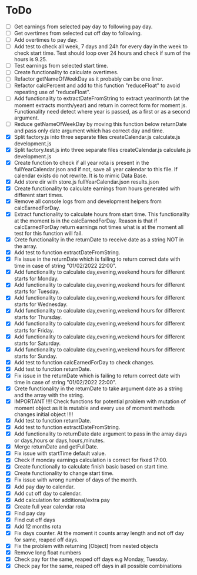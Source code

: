 # ToDo

- [ ] Get earnings from selected pay day to following pay day.
- [ ] Get overtimes from selected cut off day to following.
- [ ] Add overtimes to pay day.
- [ ] Add test to check all week, 7 days and 24h for every day in the week to check start time. Test should loop over 24 hours and check if sum of the hours is 9.25.
- [ ] Test earnings from selected start time.
- [ ] Create functionality to calculate overtimes.
- [ ] Refactor getNameOfWeekDay as it probably can be one liner.
- [ ] Refactor calcPercent and add to this function "reduceFloat" to avoid repeating use of "reduceFloat".
- [ ] Add functionality to extractDateFromString to extract year/month (at the moment extracts month/year) and return in correct form for moment js. Functionality need detect where year is passed, as a first or as a second argument.
- [ ] Reduce getNameOfWeekDay by moving this function below returnDate and pass only date argument which has correct day and time.
- [x] Split factory.js into three separate files createCalendar.js calculate.js development.js
- [x] Split factory.test.js into three separate files createCalendar.js calculate.js development.js
- [x] Create function to check if all year rota is present in the fullYearCalendar.json and if not, save all year calendar to this file. If calendar exists do not rewrite. It is to mimic Data Base.
- [x] Add store dir with store.js fullYearCalendar.json results.json
- [x] Create functionality to calculate earnings from hours generated with different start times.
- [x] Remove all console logs from and development helpers from calcEarnedForDay.
- [x] Extract functionality to calculate hours from start time. This functionality at the moment is in the  calcEarnedForDay. Reason is that if calcEarnedForDay return earnings not times what is at the moment all test for this function will fail. 
- [x] Crete functionality in the returnDate to receive date as a string NOT in the array.
- [x] Add test to function extractDateFromString.
- [x] Fix issue in the returnDate which is failing to return correct date with time in case of string "01/02/2022 22:00".
- [x] Add functionality to calculate day,evening,weekend hours for different starts for Monday.
- [x] Add functionality to calculate day,evening,weekend hours for different starts for Tuesday.
- [x] Add functionality to calculate day,evening,weekend hours for different starts for Wednesday.
- [x] Add functionality to calculate day,evening,weekend hours for different starts for Thursday.
- [x] Add functionality to calculate day,evening,weekend hours for different starts for Friday.
- [x] Add functionality to calculate day,evening,weekend hours for different starts for Saturday.
- [x] Add functionality to calculate day,evening,weekend hours for different starts for Sunday.
- [x] Add test to function calcEarnedForDay to check changes.
- [x] Add test to function returnDate.
- [x] Fix issue in the returnDate which is failing to return correct date with time in case of string "01/02/2022 22:00".
- [x] Crete functionality in the returnDate to take argument date as a string and the array with the string.
- [x] IMPORTANT !!!! Check functions for potential problem with mutation of moment object as it is mutable and every use of moment methods changes initial object !!!!
- [x] Add test to function returnDate.
- [x] Add test to function extractDateFromString.
- [x] Add functionality to returnDate date argument to pass in the array days or days,hours or days,hours,minutes.
- [x] Merge returnDate and getFullDate.
- [x] Fix issue with startTime default value.
- [x] Check if monday earnings calculation is correct for fixed 17:00.
- [x] Create functionally to calculate finish basic based on start time.
- [x] Create functionality to change start time.
- [x] Fix issue with wrong number of days of the month.
- [x] Add pay day to calendar.
- [x] Add cut off day to calendar.
- [x] Add calculation for additional/extra pay
- [x] Create full year calendar rota
- [x] Find pay day
- [x] Find cut off days
- [x] Add 12 months rota
- [x] Fix days counter. At the moment it counts array length and not off day for same, reaped off days.
- [x] Fix the problem with returning [Object] from nested objects
- [x] Remove long float numbers
- [x] Check pay for the same, reaped off days e.g Monday, Tuesday.
- [x] Check pay for the same, reaped off days in all possible combinations
